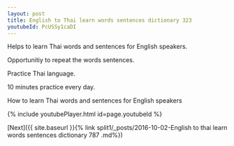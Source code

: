 ```yaml
---
layout: post
title: English to Thai learn words sentences dictionary 323 
youtubeId: PcUSSy1caDI
---
```

 
 
Helps to learn Thai words and sentences for English speakers.

Opportunitiy to repeat the words sentences. 

Practice Thai language. 
 
10 minutes practice every day. 
 
How to learn Thai words and sentences for English speakers 
 
{% include youtubePlayer.html id=page.youtubeId %}
 
 
[Next]({{ site.baseurl }}{% link  split1/_posts/2016-10-02-English to thai learn words sentences dictionary 787 .md%})
 
